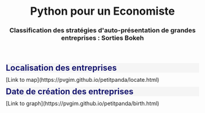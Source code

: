 <header>
        <h1 style="text-align:center;">Python pour un Economiste</h1>
        <h3 style="text-align:center;">Classification des stratégies d'auto-présentation de grandes entreprises : <b> Sorties Bokeh</b></h3>
</header>

<h2 style="color:midnightblue;background-color:whitesmoke;margin:0px">Localisation des entreprises</h2>
<div style = "margin:10px">
</div>
[Link to map](https://pvgim.github.io/petitpanda/locate.html)
<div style = "margin:10px">
</div>
<h2 style="color:midnightblue;background-color:whitesmoke;margin:0px">Date de création des entreprises</h2>
<div style = "margin:10px">
</div>
[Link to graph](https://pvgim.github.io/petitpanda/birth.html)

